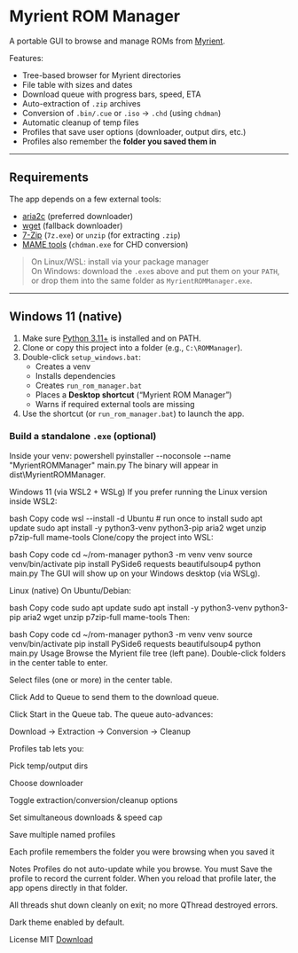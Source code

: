 # Myrient ROM Manager

A portable GUI to browse and manage ROMs from [Myrient](https://myrient.erista.me/files/).

Features:
- Tree-based browser for Myrient directories
- File table with sizes and dates
- Download queue with progress bars, speed, ETA
- Auto-extraction of `.zip` archives
- Conversion of `.bin/.cue` or `.iso` → `.chd` (using `chdman`)
- Automatic cleanup of temp files
- Profiles that save user options (downloader, output dirs, etc.)
- Profiles also remember the **folder you saved them in**

---

## Requirements

The app depends on a few external tools:

- [aria2c](https://aria2.github.io/) (preferred downloader)
- [wget](https://eternallybored.org/misc/wget/) (fallback downloader)
- [7-Zip](https://www.7-zip.org/) (`7z.exe`) or `unzip` (for extracting `.zip`)
- [MAME tools](https://www.mamedev.org/release.html) (`chdman.exe` for CHD conversion)

> On Linux/WSL: install via your package manager  
> On Windows: download the `.exe`s above and put them on your `PATH`, or drop them into the same folder as `MyrientROMManager.exe`.

---

## Windows 11 (native)

1. Make sure [Python 3.11+](https://www.python.org/downloads/windows/) is installed and on PATH.
2. Clone or copy this project into a folder (e.g., `C:\ROMManager`).
3. Double-click `setup_windows.bat`:
   - Creates a venv
   - Installs dependencies
   - Creates `run_rom_manager.bat`
   - Places a **Desktop shortcut** (“Myrient ROM Manager”)
   - Warns if required external tools are missing
4. Use the shortcut (or `run_rom_manager.bat`) to launch the app.

### Build a standalone `.exe` (optional)
Inside your venv:
powershell
pyinstaller --noconsole --name "MyrientROMManager" main.py
The binary will appear in dist\MyrientROMManager\.

Windows 11 (via WSL2 + WSLg)
If you prefer running the Linux version inside WSL2:

bash
Copy code
wsl --install -d Ubuntu   # run once to install
sudo apt update
sudo apt install -y python3-venv python3-pip aria2 wget unzip p7zip-full mame-tools
Clone/copy the project into WSL:

bash
Copy code
cd ~/rom-manager
python3 -m venv venv
source venv/bin/activate
pip install PySide6 requests beautifulsoup4
python main.py
The GUI will show up on your Windows desktop (via WSLg).

Linux (native)
On Ubuntu/Debian:

bash
Copy code
sudo apt update
sudo apt install -y python3-venv python3-pip aria2 wget unzip p7zip-full mame-tools
Then:

bash
Copy code
cd ~/rom-manager
python3 -m venv venv
source venv/bin/activate
pip install PySide6 requests beautifulsoup4
python main.py
Usage
Browse the Myrient file tree (left pane). Double-click folders in the center table to enter.

Select files (one or more) in the center table.

Click Add to Queue to send them to the download queue.

Click Start in the Queue tab. The queue auto-advances:

Download → Extraction → Conversion → Cleanup

Profiles tab lets you:

Pick temp/output dirs

Choose downloader

Toggle extraction/conversion/cleanup options

Set simultaneous downloads & speed cap

Save multiple named profiles

Each profile remembers the folder you were browsing when you saved it

Notes
Profiles do not auto-update while you browse.
You must Save the profile to record the current folder.
When you reload that profile later, the app opens directly in that folder.

All threads shut down cleanly on exit; no more QThread destroyed errors.

Dark theme enabled by default.

License
MIT
[Download](https://github.com/thefixinhixon/fixinhixon/blob/main/romsavior/Myrient%20Rom%20Browser.zip)

